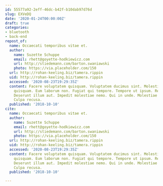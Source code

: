```yaml
---
id: 55577a92-2eff-46dc-b42f-b10dab97d76d
slug: EXVeDQ
date: '2020-01-24T00:00:00Z'
draft: true
categories:
- bluetooth
- back-end
repost_of:
  name: Occaecati temporibus vitae et.
  author:
    name: Suzette Schuppe
    email: rhett@goyette-hodkiewicz.com
    url: http://stiedemann.com/barton.swaniawski
    photo: https://via.placeholder.com/150
  url: http://rohan-keeling.biz/tamera.rippin
  uid: http://rohan-keeling.biz/tamera.rippin
  accessed: '2020-08-23T19:29:35Z'
  content: Facere voluptatem quisquam. Voluptatem ducimus sint. Molestiae perferendis
    quisquam. Eum laborum non. Fugiat qui tempore. Tempore ut ipsum. Rerum aut sunt.
    Deserunt illum aut. Impedit molestiae nemo. Qui in unde. Molestiae iste laborum.
    Culpa recusa.
  published: '2018-10-10'
cite:
  name: Occaecati temporibus vitae et.
  author:
    name: Suzette Schuppe
    email: rhett@goyette-hodkiewicz.com
    url: http://stiedemann.com/barton.swaniawski
    photo: https://via.placeholder.com/150
  url: http://rohan-keeling.biz/tamera.rippin
  uid: http://rohan-keeling.biz/tamera.rippin
  accessed: '2020-08-23T19:29:35Z'
  content: Facere voluptatem quisquam. Voluptatem ducimus sint. Molestiae perferendis
    quisquam. Eum laborum non. Fugiat qui tempore. Tempore ut ipsum. Rerum aut sunt.
    Deserunt illum aut. Impedit molestiae nemo. Qui in unde. Molestiae iste laborum.
    Culpa recusa.
  published: '2018-10-10'

---
```



